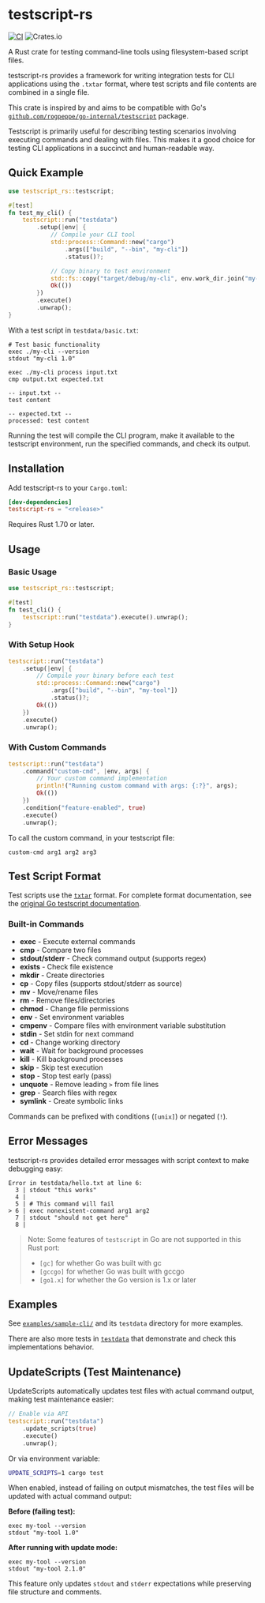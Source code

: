 # testscript-rs

[![CI](https://github.com/imjasonh/testscript-rs/actions/workflows/ci.yml/badge.svg)](https://github.com/imjasonh/testscript-rs/actions/workflows/ci.yml)
![Crates.io](https://img.shields.io/crates/v/testscript-rs)

A Rust crate for testing command-line tools using filesystem-based script files.

testscript-rs provides a framework for writing integration tests for CLI applications using the `.txtar` format, where test scripts and file contents are combined in a single file.

This crate is inspired by and aims to be compatible with Go's [`github.com/rogpeppe/go-internal/testscript`](https://pkg.go.dev/github.com/rogpeppe/go-internal/testscript) package.

Testscript is primarily useful for describing testing scenarios involving executing commands and dealing with files. This makes it a good choice for testing CLI applications in a succinct and human-readable way.

## Quick Example

```rust
use testscript_rs::testscript;

#[test]
fn test_my_cli() {
    testscript::run("testdata")
        .setup(|env| {
            // Compile your CLI tool
            std::process::Command::new("cargo")
                .args(["build", "--bin", "my-cli"])
                .status()?;

            // Copy binary to test environment
            std::fs::copy("target/debug/my-cli", env.work_dir.join("my-cli"))?;
            Ok(())
        })
        .execute()
        .unwrap();
}
```

With a test script in `testdata/basic.txt`:

```
# Test basic functionality
exec ./my-cli --version
stdout "my-cli 1.0"

exec ./my-cli process input.txt
cmp output.txt expected.txt

-- input.txt --
test content

-- expected.txt --
processed: test content
```

Running the test will compile the CLI program, make it available to the testscript environment, run the specified commands, and check its output.

## Installation

Add testscript-rs to your `Cargo.toml`:

```toml
[dev-dependencies]
testscript-rs = "<release>"
```

Requires Rust 1.70 or later.

## Usage

### Basic Usage

```rust
use testscript_rs::testscript;

#[test]
fn test_cli() {
    testscript::run("testdata").execute().unwrap();
}
```

### With Setup Hook

```rust
testscript::run("testdata")
    .setup(|env| {
        // Compile your binary before each test
        std::process::Command::new("cargo")
            .args(["build", "--bin", "my-tool"])
            .status()?;
        Ok(())
    })
    .execute()
    .unwrap();
```

### With Custom Commands

```rust
testscript::run("testdata")
    .command("custom-cmd", |env, args| {
        // Your custom command implementation
        println!("Running custom command with args: {:?}", args);
        Ok(())
    })
    .condition("feature-enabled", true)
    .execute()
    .unwrap();
```

To call the custom command, in your testscript file:

```
custom-cmd arg1 arg2 arg3
```

## Test Script Format

Test scripts use the [`txtar`](https://pkg.go.dev/github.com/rogpeppe/go-internal/txtar) format. For complete format documentation, see the [original Go testscript documentation](https://pkg.go.dev/github.com/rogpeppe/go-internal/testscript).

### Built-in Commands

- **exec** - Execute external commands
- **cmp** - Compare two files
- **stdout/stderr** - Check command output (supports regex)
- **exists** - Check file existence
- **mkdir** - Create directories
- **cp** - Copy files (supports stdout/stderr as source)
- **mv** - Move/rename files
- **rm** - Remove files/directories
- **chmod** - Change file permissions
- **env** - Set environment variables
- **cmpenv** - Compare files with environment variable substitution
- **stdin** - Set stdin for next command
- **cd** - Change working directory
- **wait** - Wait for background processes
- **kill** - Kill background processes
- **skip** - Skip test execution
- **stop** - Stop test early (pass)
- **unquote** - Remove leading `>` from file lines
- **grep** - Search files with regex
- **symlink** - Create symbolic links

Commands can be prefixed with conditions (`[unix]`) or negated (`!`).

## Error Messages

testscript-rs provides detailed error messages with script context to make debugging easy:

```
Error in testdata/hello.txt at line 6:
  3 | stdout "this works"
  4 |
  5 | # This command will fail
> 6 | exec nonexistent-command arg1 arg2
  7 | stdout "should not get here"
  8 |
```

> Note: Some features of `testscript` in Go are not supported in this Rust port:
> 
> - `[gc]` for whether Go was built with gc
> - `[gccgo]` for whether Go was built with gccgo
> - `[go1.x]` for whether the Go version is 1.x or later

## Examples

See [`examples/sample-cli/`](./examples/sample-cli/) and its `testdata` directory for more examples.

There are also more tests in [`testdata`](./testdata/) that demonstrate and check this implementations behavior.

## UpdateScripts (Test Maintenance)

UpdateScripts automatically updates test files with actual command output, making test maintenance easier:

```rust
// Enable via API
testscript::run("testdata")
    .update_scripts(true)
    .execute()
    .unwrap();
```

Or via environment variable:

```bash
UPDATE_SCRIPTS=1 cargo test
```

When enabled, instead of failing on output mismatches, the test files will be updated with actual command output:

**Before (failing test):**
```
exec my-tool --version
stdout "my-tool 1.0"
```

**After running with update mode:**
```
exec my-tool --version
stdout "my-tool 2.1.0"
```

This feature only updates `stdout` and `stderr` expectations while preserving file structure and comments.
